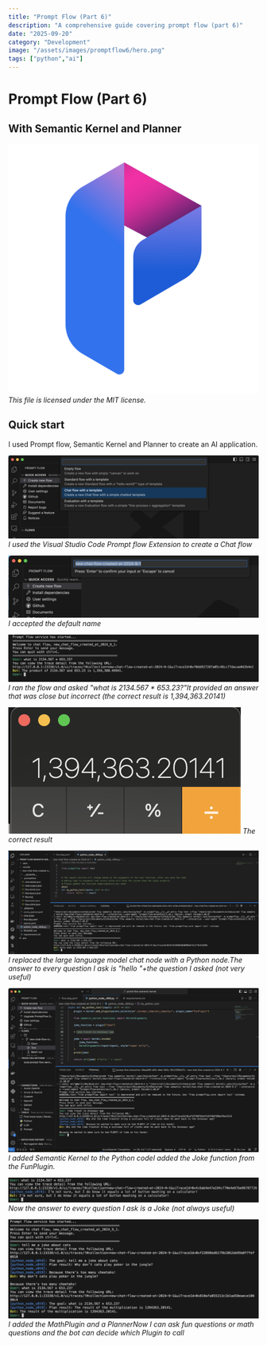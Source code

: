```yaml
---
title: "Prompt Flow (Part 6)"
description: "A comprehensive guide covering prompt flow (part 6)"
date: "2025-09-20"
category: "Development"
image: "/assets/images/promptflow6/hero.png"
tags: ["python","ai"]
---
```


# Prompt Flow (Part 6)

## With Semantic Kernel and Planner

![](/assets/images/promptflow6/logo.svg)
*This file is licensed under the MIT license.*


## Quick start

I used Prompt flow, Semantic Kernel and Planner to create an AI application.

![](/assets/images/promptflow6/screenshot-2024-09-01-at-2.49.44pm-2044x680.png)
*I used the Visual Studio Code Prompt flow Extension to create a Chat flow*

![](/assets/images/promptflow6/screenshot-2024-09-01-at-2.49.57pm-1694x420.png)
*I accepted the default name*

![](/assets/images/promptflow6/screenshot-2024-09-01-at-3.12.23pm-1876x354.png)
*I ran the flow and asked "what is 2134.567 * 653.23?"It provided an answer that was close but incorrect (the correct result is 1,394,363.20141)*

![](/assets/images/promptflow6/screenshot-2024-09-01-at-3.13.39pm-468x254.png)
*The correct result*

![](/assets/images/promptflow6/screenshot-2024-09-01-at-3.18.34pm-2136x883.png)
*I replaced the large language model chat node with a Python node.The answer to every question I ask is "hello "+the question I asked (not very useful)*

![](/assets/images/promptflow6/screenshot-2024-09-01-at-3.43.26pm-2136x1400.png)
*I added Semantic Kernel to the Python codeI added the Joke function from the FunPlugin.*

![](/assets/images/promptflow6/screenshot-2024-09-01-at-3.47.40pm-1828x182.png)
*Now the answer to every question I ask is a Joke (not always useful)*

![](/assets/images/promptflow6/screenshot-2024-09-01-at-5.23.01pm-1792x710.png)
*I added the MathPlugin and a PlannerNow I can ask fun questions or math questions and the bot can decide which Plugin to call*
